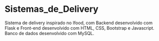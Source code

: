 # Sistemas_de_Delivery
Sistema de delivery inspirado no Ifood, com Backend desenvolvido com Flask e Front-end desenvolvido com HTML, CSS, Bootstrap e Javascript. Banco de dados desenvolvido com MySQL.
